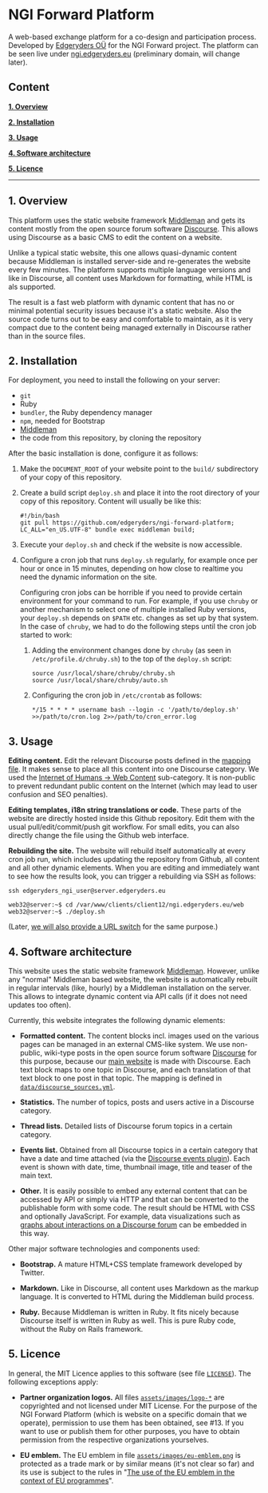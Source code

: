 # NGI Forward Platform

A web-based exchange platform for a co-design and participation process. Developed by [Edgeryders OÜ](https://edgeryders.eu/t/6640) for the NGI Forward project. The platform can be seen live under [ngi.edgeryders.eu](https://ngi.edgeryders.eu/) (preliminary domain, will change later).


## Content

[**1. Overview**](#1-overview)

[**2. Installation**](#2-installation)

[**3. Usage**](#3-usage)

[**4. Software architecture**](#4-software-architecture)

[**5. Licence**](#5-licence)

------


## 1. Overview

This platform uses the static website framework [Middleman](https://middlemanapp.com/) and gets its content mostly from the open source forum software [Discourse](https://www.discourse.org/). This allows using Discourse as a basic CMS to edit the content on a website.

Unlike a typical static website, this one allows quasi-dynamic content because Middleman is installed server-side and re-generates the website every few minutes. The platform supports multiple language versions and like in Discourse, all content uses Markdown for formatting, while HTML is als supported.

The result is a fast web platform with dynamic content that has no or minimal potential security issues because it's a static website. Also the source code turns out to be easy and comfortable to maintain, as it is very compact due to the content being managed externally in Discourse rather than in the source files.


## 2. Installation

For deployment, you need to install the following on your server:

* `git`
* Ruby
* `bundler`, the Ruby dependency manager
* `npm`, needed for Bootstrap
* [Middleman](https://middlemanapp.com/)
* the code from this repository, by cloning the repository

After the basic installation is done, configure it as follows:

1. Make the `DOCUMENT_ROOT` of your website point to the `build/` subdirectory of your copy of this repository.

2. Create a build script `deploy.sh` and place it into the root directory of your copy of this repository. Content will usually be like this:

    ```
    #!/bin/bash
    git pull https://github.com/edgeryders/ngi-forward-platform;
    LC_ALL="en_US.UTF-8" bundle exec middleman build;
    ```

3. Execute your `deploy.sh` and check if the website is now accessible.

4. Configure a cron job that runs `deploy.sh` regularly, for example once per hour or once in 15 minutes, depending on how close to realtime you need the dynamic information on the site.

    Configuring cron jobs can be horrible if you need to provide certain environment for your command to run. For example, if you use `chruby` or another mechanism to select one of multiple installed Ruby versions, your `deploy.sh` depends on `$PATH` etc. changes as set up by that system. In the case of `chruby`, we had to do the following steps until the cron job started to work:
    
    1. Adding the environment changes done by `chruby` (as seen in `/etc/profile.d/chruby.sh`) to the top of the `deploy.sh` script:
    
           source /usr/local/share/chruby/chruby.sh
           source /usr/local/share/chruby/auto.sh
    
    2. Configuring the cron job in `/etc/crontab` as follows:
    
           */15 * * * * username bash --login -c '/path/to/deploy.sh' >>/path/to/cron.log 2>>/path/to/cron_error.log


## 3. Usage

**Editing content.** Edit the relevant Discourse posts defined in the [mapping file](https://github.com/edgeryders/ngi-forward-platform/blob/master/data/discourse_sources.yml). It makes sense to place all this content into one Discourse category. We used the [Internet of Humans → Web Content](https://edgeryders.eu/c/ioh/web-content) sub-category. It is non-public to prevent redundant public content on the Internet (which may lead to user confusion and SEO penalties).

**Editing templates, i18n string translations or code.** These parts of the website are directly hosted inside this Github repository. Edit them with the usual pull/edit/commit/push git workflow. For small edits, you can also directly change the file using the Github web interface.

**Rebuilding the site.** The website will rebuild itself automatically at every cron job run, which includes updating the repository from Github, all content and all other dynamic elements. When you are editing and immediately want to see how the results look, you can trigger a rebuilding via SSH as follows:

```
ssh edgeryders_ngi_user@server.edgeryders.eu

web32@server:~$ cd /var/www/clients/client12/ngi.edgeryders.eu/web
web32@server:~$ ./deploy.sh
```

(Later, [we will also provide a URL switch](https://github.com/edgeryders/ngi-forward-platform/issues/38) for the same purpose.)


## 4. Software architecture

This website uses the static website framework [Middleman](https://middlemanapp.com/). However, unlike any "normal" Middleman based website, the website is automatically rebuilt in regular intervals (like, hourly) by a Middleman installation on the server. This allows to integrate dynamic content via API calls (if it does not need updates too often).

Currently, this website integrates the following dynamic elements:

* **Formatted content.** The content blocks incl. images used on the various pages can be managed in an external CMS-like system. We use non-public, wiki-type posts in the open source forum software [Discourse](https://www.discourse.org/) for this purpose, because our [main website](https://edgeryders.eu/) is made with Discourse. Each text block maps to one topic in Discourse, and each translation of that text block to one post in that topic. The mapping is defined in [`data/discourse_sources.yml`](https://github.com/edgeryders/ngi-forward-platform/blob/master/data/discourse_sources.yml).

* **Statistics.** The number of topics, posts and users active in a Discourse category.

* **Thread lists.** Detailed lists of Discourse forum topics in a certain category.

* **Events list.** Obtained from all Discourse topics in a certain category that have a date and time attached (via the [Discourse events plugin](https://meta.discourse.org/t/69776)). Each event is shown with date, time, thumbnail image, title and teaser of the main text.

* **Other.** It is easily possible to embed any external content that can be accessed by API or simply via HTTP and that can be converted to the publishable form with some code. The result should be HTML with CSS and optionally JavaScript. For example, data visualizations such as [graphs about interactions on a Discourse forum](https://edgeryders.eu/t/10113) can be embedded in this way.

Other major software technologies and components used:

* **Bootstrap.** A mature HTML+CSS template framework developed by Twitter.

* **Markdown.** Like in Discourse, all content uses Markdown as the markup language. It is converted to HTML during the Middleman build process.

* **Ruby.** Because Middleman is written in Ruby. It fits nicely because Discourse itself is written in Ruby as well. This is pure Ruby code, without the Ruby on Rails framework.


## 5. Licence

In general, the MIT Licence applies to this software (see file [`LICENSE`](https://github.com/edgeryders/ngi-forward-platform/blob/master/LICENSE)). The following exceptions apply:

* **Partner organization logos.** All files [`assets/images/logo-*`](https://github.com/edgeryders/ngi-forward-platform/tree/master/assets/images) are copyrighted and not licensed under MIT License. For the purpose of the NGI Forward Platform (which is website on a specific domain that we operate), permission to use them has been obtained, see #13. If you want to use or publish them for other purposes, you have to obtain permission from the respective organizations yourselves.

* **EU emblem.** The EU emblem in file [`assets/images/eu-emblem.png`](https://github.com/edgeryders/ngi-forward-platform/blob/master/assets/images/eu-emblem.png) is protected as a trade mark or by similar means (it's not clear so far) and its use is subject to the rules in "[The use of the EU emblem in the context of EU programmes](https://ec.europa.eu/info/sites/info/files/use-emblem_en.pdf)".


